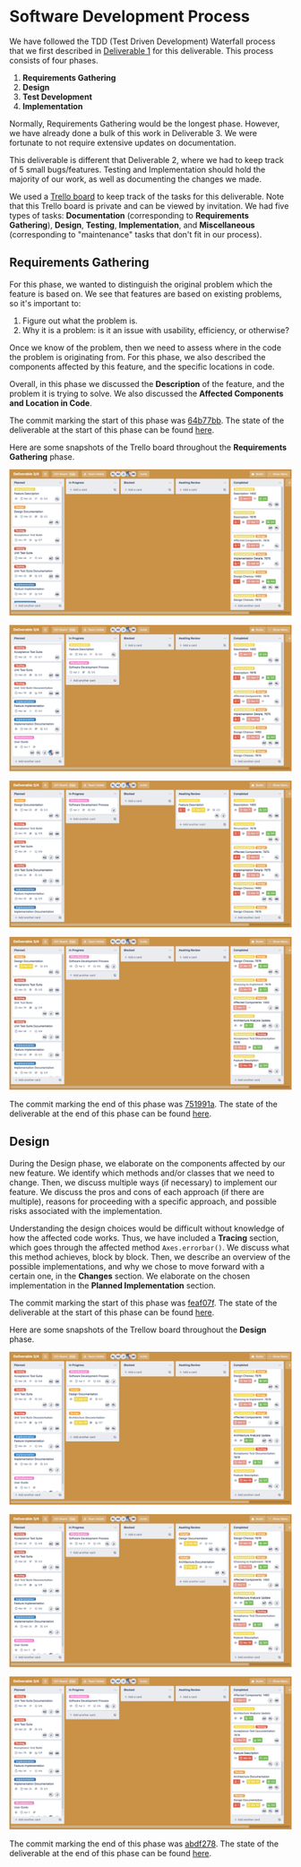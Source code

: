 # Software Development Process

We have followed the TDD (Test Driven Development) Waterfall process that we first described in [Deliverable 1](../1/process.md) for this deliverable. This process consists of four phases.
1. **Requirements Gathering**
2. **Design** 
3. **Test Development**
4. **Implementation**

Normally, Requirements Gathering would be the longest phase. However, we have already done a bulk of this work in Deliverable 3. We were fortunate to not require extensive updates on documentation.

This deliverable is different that Deliverable 2, where we had to keep track of 5 small bugs/features. Testing and Implementation should hold the majority of our work, as well as documenting the changes we made. 

We used a [Trello board](https://trello.com/b/KEeCMz3y/deliverable-3-4) to keep track of the tasks for this deliverable. Note that this Trello board is private and can be viewed by invitation. We had five types of tasks: **Documentation** (corresponding to **Requirements Gathering**), **Design**, **Testing**, **Implementation**, and **Miscellaneous** (corresponding to "maintenance" tasks that don't fit in our process).

## Requirements Gathering

For this phase, we wanted to distinguish the original problem which the feature is based on. We see that features are based on existing problems, so it's important to:

1. Figure out what the problem is.
2. Why it is a problem: is it an issue with usability, efficiency, or otherwise?

Once we know of the problem, then we need to assess where in the code the problem is originating from. For this phase, we also described the components affected by this feature, and the specific locations in code.

Overall, in this phase we discussed the **Description** of the feature, and the problem it is trying to solve. We also discussed the **Affected Components and Location in Code**.

The commit marking the start of this phase was [64b77bb](https://github.com/CSCD01/team_04-project/commit/64b77bbcb2a91a07fa1435f702a6083678799d41). The state of the deliverable at the start of this phase can be found [here](https://github.com/CSCD01/team_04-project/blob/64b77bbcb2a91a07fa1435f702a6083678799d41/deliverable/4/deliverable_4.md).

Here are some snapshots of the Trello board throughout the **Requirements Gathering** phase.

![trello 1](./img/trello_1.png)

![trello 2](./img/trello_2.png)

![trello 3](./img/trello_3.png)

![trello 4](./img/trello_4.png)

The commit marking the end of this phase was [751991a](https://github.com/CSCD01/team_04-project/commit/751991aaf324c8e9755c242efc21692953e5f7de). The state of the deliverable at the end of this phase can be found [here](https://github.com/CSCD01/team_04-project/blob/751991aaf324c8e9755c242efc21692953e5f7de/deliverable/4/deliverable_4.md).

## Design

During the Design phase, we elaborate on the components affected by our new feature. We identify which methods and/or classes that we need to change. Then, we discuss multiple ways (if necessary) to implement our feature. We discuss the pros and cons of each approach (if there are multiple), reasons for proceeding with a specific approach, and possible risks associated with the implementation.

Understanding the design choices would be difficult without knowledge of how the affected code works. Thus, we have included a **Tracing** section, which goes through the affected method `Axes.errorbar()`. We discuss what this method achieves, block by block. Then, we describe an overview of the possible implementations, and why we chose to move forward with a certain one, in the **Changes** section. We elaborate on the chosen implementation in the **Planned Implementation** section.

The commit marking the start of this phase was [feaf07f](https://github.com/CSCD01/team_04-project/commit/feaf07f09f181b388ed878fcc029087f0d622a7b). The state of the deliverable at the start of this phase can be found [here](https://github.com/CSCD01/team_04-project/blob/feaf07f09f181b388ed878fcc029087f0d622a7b/deliverable/4/deliverable_4.md).

Here are some snapshots of the Trellow board throughout the **Design** phase.

![trello 5](./img/trello_5.png)

![trello 6](./img/trello_6.png)

![trello 7](./img/trello_7.png)

The commit marking the end of this phase was [abdf278](https://github.com/CSCD01/team_04-project/commit/abdf278ad10a9fc8b0ab0c927cf8bb9cc8a8f58a). The state of the deliverable at the end of this phase can be found [here](https://github.com/CSCD01/team_04-project/blob/abdf278ad10a9fc8b0ab0c927cf8bb9cc8a8f58a/deliverable/4/deliverable_4.md).